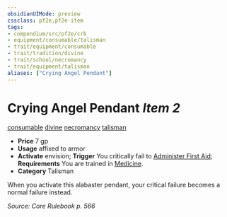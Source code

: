 ```yaml
---
obsidianUIMode: preview
cssclass: pf2e,pf2e-item
tags:
- compendium/src/pf2e/crb
- equipment/consumable/talisman
- trait/equipment/consumable
- trait/tradition/divine
- trait/school/necromancy
- trait/equipment/talisman
aliases: ["Crying Angel Pendant"]
---
```

# Crying Angel Pendant *Item 2*  
[consumable](consumable.md)  [divine](divine.md)  [necromancy](necromancy.md)  [talisman](talisman.md)  

- **Price** 7 gp
- **Usage** affixed to armor
- **Activate** envision; **Trigger** You critically fail to [Administer First Aid](administer-first-aid.md); **Requirements** You are trained in [Medicine](../../skills.md#Medicine).
- **Category** Talisman

When you activate this alabaster pendant, your critical failure becomes a normal failure instead.

*Source: Core Rulebook p. 566*